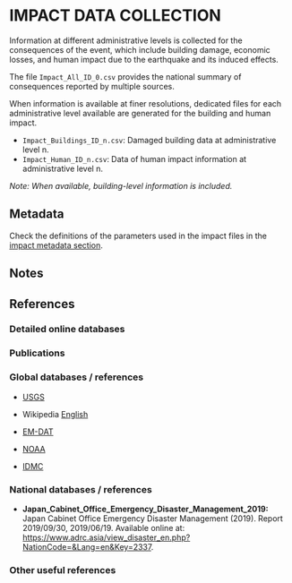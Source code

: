 # IMPACT DATA COLLECTION


Information at different administrative levels is collected for the consequences of the event, 
which include building damage, economic losses, and human impact due to the earthquake and its induced effects.

The file `Impact_All_ID_0.csv` provides the national summary of consequences reported by multiple sources.

When information is available at finer resolutions, dedicated files for each administrative level
available are generated for the building and human impact.

- `Impact_Buildings_ID_n.csv`: Damaged building data at administrative level n.
- `Impact_Human_ID_n.csv`: Data of human impact information at administrative level n.

_Note: When available, building-level information is included._


## Metadata

Check the definitions of the parameters used in the impact files in the [impact metadata section](https://gitlab.openquake.org/risk/ecd/-/blob/main/metadata.md#impact-data).


## Notes


## References


### Detailed online databases


### Publications


### Global databases / references

- [USGS](https://earthquake.usgs.gov/earthquakes/eventpage/us600042fx/executive) 

- Wikipedia [English](https://en.wikipedia.org/wiki/2019_Yamagata_earthquake)

- [EM-DAT](https://public.emdat.be/data)

- [NOAA](https://www.ngdc.noaa.gov/hazel/view/hazards/earthquake/event-more-info/10418)

- [IDMC](https://www.internal-displacement.org)


### National databases / references

- **Japan_Cabinet_Office_Emergency_Disaster_Management_2019:** Japan Cabinet Office Emergency Disaster Management (2019). Report 2019/09/30, 2019/06/19. Available online at: https://www.adrc.asia/view_disaster_en.php?NationCode=&Lang=en&Key=2337.


### Other useful references